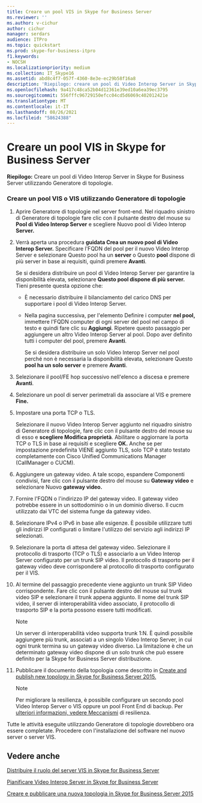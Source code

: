 ```yaml
---
title: Creare un pool VIS in Skype for Business Server
ms.reviewer: ''
ms.author: v-cichur
author: cichur
manager: serdars
audience: ITPro
ms.topic: quickstart
ms.prod: skype-for-business-itpro
f1.keywords:
- NOCSH
ms.localizationpriority: medium
ms.collection: IT_Skype16
ms.assetid: abd8c4f7-057f-4360-8e3e-ec29b58f16a8
description: 'Riepilogo: creare un pool di Video Interop Server in Skype for Business Server tramite Generatore di topologie.'
ms.openlocfilehash: 9a417c48ca52b04d12361e39ed10a6ea39ec3795
ms.sourcegitcommit: 556fffc96729150efcc04cd5d6069c402012421e
ms.translationtype: MT
ms.contentlocale: it-IT
ms.lasthandoff: 08/26/2021
ms.locfileid: "58624388"
---
```

# <a name="create-a-vis-pool-in-skype-for-business-server"></a>Creare un pool VIS in Skype for Business Server
 
**Riepilogo:** Creare un pool di Video Interop Server in Skype for Business Server utilizzando Generatore di topologie.
  
### <a name="create-a-vis-or-vis-pool-using-topology-builder"></a>Creare un pool VIS o VIS utilizzando Generatore di topologie

1. Aprire Generatore di topologie nel server front-end. Nel riquadro sinistro di Generatore di topologie fare clic con il pulsante destro del mouse su **Pool di Video Interop Server** e scegliere Nuovo pool di Video Interop **Server.** 
    
2. Verrà aperta una procedura **guidata Crea un nuovo pool di Video Interop Server.** Specificare l'FQDN del pool per il nuovo Video Interop Server e selezionare Questo pool ha un **server** o Questo **pool** dispone di più server in base ai requisiti, quindi premere **Avanti**.
    
    Se si desidera distribuire un pool di Video Interop Server per garantire la disponibilità elevata, selezionare **Questo pool dispone di più server.** Tieni presente questa opzione che: 
    
    - È necessario distribuire il bilanciamento del carico DNS per supportare i pool di Video Interop Server. 
    
   - Nella pagina successiva, per l'elemento Definire i computer **nel pool,** immettere l'FQDN computer di ogni server del pool nel campo di testo e quindi fare clic su **Aggiungi**.  Ripetere questo passaggio per aggiungere un altro Video Interop Server al pool. Dopo aver definito tutti i computer del pool, premere **Avanti**.
    
     Se si desidera distribuire un solo Video Interop Server nel pool perché non è necessaria la disponibilità elevata, selezionare Questo **pool ha un solo server** e premere **Avanti**.
    
3. Selezionare il pool/FE hop successivo nell'elenco a discesa e premere **Avanti**.
    
4. Selezionare un pool di server perimetrali da associare al VIS e premere **Fine.**
    
5. Impostare una porta TCP o TLS.
    
    Selezionare il nuovo Video Interop Server aggiunto nel riquadro sinistro di Generatore di topologie, fare clic con il pulsante destro del mouse su di esso e **scegliere Modifica proprietà**. Abilitare o aggiornare la porta TCP o TLS in base ai requisiti e scegliere **OK.** Anche se per impostazione predefinita VIENE aggiunto TLS, solo TCP è stato testato completamente con Cisco Unified Communications Manager (CallManager o CUCM).
    
6. Aggiungere un gateway video. A tale scopo, espandere Componenti condivisi, fare clic con il pulsante destro del mouse su **Gateway video** e selezionare Nuovo **gateway video.**
    
7. Fornire l'FQDN o l'indirizzo IP del gateway video. Il gateway video potrebbe essere in un sottodominio o in un dominio diverso. Il cucm utilizzato dai VTC del sistema funge da gateway video.
    
8. Selezionare IPv4 o IPv6 in base alle esigenze. È possibile utilizzare tutti gli indirizzi IP configurati o limitare l'utilizzo del servizio agli indirizzi IP selezionati.
    
9. Selezionare la porta di attesa del gateway video. Selezionare il protocollo di trasporto (TCP o TLS) e associarlo a un Video Interop Server configurato per un trunk SIP video. Il protocollo di trasporto per il gateway video deve corrispondere al protocollo di trasporto configurato per il VIS.
    
10. Al termine del passaggio precedente viene aggiunto un trunk SIP Video corrispondente. Fare clic con il pulsante destro del mouse sul trunk video SIP e selezionare il trunk appena aggiunto. Il nome del trunk SIP video, il server di interoperabilità video associato, il protocollo di trasporto SIP e la porta possono essere tutti modificati. 
    
    > [!NOTE]
    >  Un server di interoperabilità video supporta trunk 1:N. È quindi possibile aggiungere più trunk, associati a un singolo Video Interop Server, in cui ogni trunk termina su un gateway video diverso. La limitazione è che un determinato gateway video dispone di un solo trunk che può essere definito per la Skype for Business Server distribuzione.
  
11. Pubblicare il documento della topologia come descritto in [Create and publish new topology in Skype for Business Server 2015.](../../deploy/install/create-and-publish-new-topology.md)
    
    > [!NOTE]
    > Per migliorare la resilienza, è possibile configurare un secondo pool Video Interop Server o VIS oppure un pool Front End di backup. Per [ulteriori informazioni, vedere Meccanismi](../../plan-your-deployment/video-interop-server.md#resiliency) di resilienza.
  
Tutte le attività eseguite utilizzando Generatore di topologie dovrebbero ora essere completate. Procedere con l'installazione del software nel nuovo server o server VIS.
## <a name="see-also"></a>Vedere anche

[Distribuire il ruolo del server VIS in Skype for Business Server](deploy-the-vis-server-role.md)

[Pianificare Video Interop Server in Skype for Business Server](../../plan-your-deployment/video-interop-server.md)
  
[Creare e pubblicare una nuova topologia in Skype for Business Server 2015](../../deploy/install/create-and-publish-new-topology.md)
